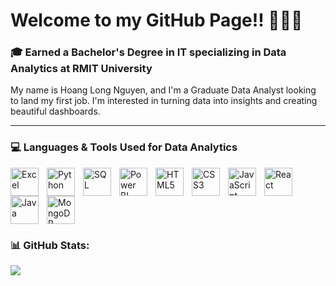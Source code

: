 # Welcome to my GitHub Page!! 👋👋👋


### 🎓 Earned a Bachelor's Degree in IT specializing in Data Analytics at RMIT University 

My name is Hoang Long Nguyen, and I'm a Graduate Data Analyst looking to land my first job. I'm interested in turning data into insights and creating beautiful dashboards.

---

### 💻 Languages & Tools Used for Data Analytics
<img align="left" alt="Excel" width="45px" style="padding-right:10px;" src="https://img.icons8.com/?size=100&id=UECmBSgBOvPT&format=png&color=000000"/>
<img align="left" alt="Python" width="45px" style="padding-right:10px;" src="https://cdn.jsdelivr.net/gh/devicons/devicon/icons/python/python-original.svg"/>
<img align="left" alt="SQL" width="45px" style="padding-right:10px;" src="https://cdn.jsdelivr.net/gh/devicons/devicon/icons/postgresql/postgresql-original.svg"/>
<img align="left" alt="Power BI" width="45px" style="padding-right:10px;" src="https://upload.wikimedia.org/wikipedia/commons/c/cf/New_Power_BI_Logo.svg"/>
<img align="left" alt="HTML5" width="45px" style="padding-right:10px;" src="https://cdn.jsdelivr.net/gh/devicons/devicon/icons/html5/html5-original.svg"/>
<img align="left" alt="CSS3" width="45px" style="padding-right:10px;" src="https://cdn.jsdelivr.net/gh/devicons/devicon/icons/css3/css3-original.svg"/>
<img align="left" alt="JavaScript" width="45px" style="padding-right:10px;" src="https://cdn.jsdelivr.net/gh/devicons/devicon/icons/javascript/javascript-original.svg"/>
<img align="left" alt="React" width="45px" style="padding-right:10px;" src="https://cdn.jsdelivr.net/gh/devicons/devicon/icons/react/react-original.svg"/>
<img align="left" alt="Java" width="45px" style="padding-right:10px;" src="https://cdn.jsdelivr.net/gh/devicons/devicon/icons/java/java-original.svg"/>
<img align="left" alt="MongoDB" width="45px" style="padding-right:10px;" src="https://cdn.jsdelivr.net/gh/devicons/devicon/icons/mongodb/mongodb-original.svg"/>

<br clear="left"/>


### 📊 GitHub Stats:
![](https://github-readme-stats.vercel.app/api?username=rekls2311&theme=dark&hide_border=true&include_all_commits=true&count_private=false)<br/>



